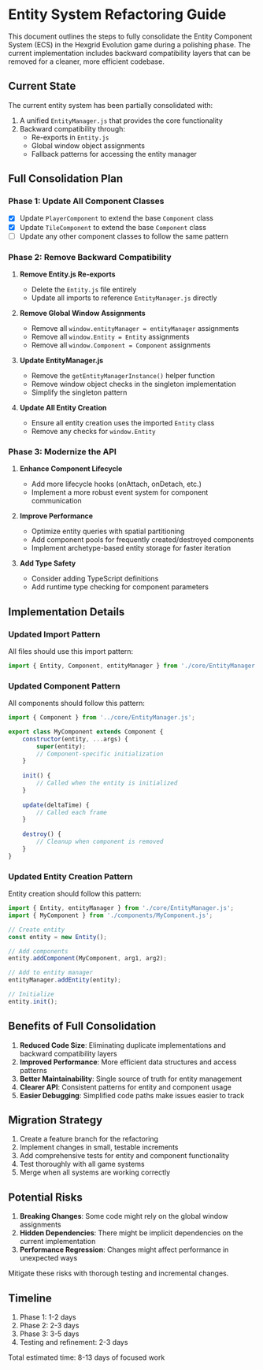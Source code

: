 # Entity System Refactoring Guide

This document outlines the steps to fully consolidate the Entity Component System (ECS) in the Hexgrid Evolution game during a polishing phase. The current implementation includes backward compatibility layers that can be removed for a cleaner, more efficient codebase.

## Current State

The current entity system has been partially consolidated with:

1. A unified `EntityManager.js` that provides the core functionality
2. Backward compatibility through:
   - Re-exports in `Entity.js`
   - Global window object assignments
   - Fallback patterns for accessing the entity manager

## Full Consolidation Plan

### Phase 1: Update All Component Classes

- [x] Update `PlayerComponent` to extend the base `Component` class
- [x] Update `TileComponent` to extend the base `Component` class
- [ ] Update any other component classes to follow the same pattern

### Phase 2: Remove Backward Compatibility

1. **Remove Entity.js Re-exports**
   - Delete the `Entity.js` file entirely
   - Update all imports to reference `EntityManager.js` directly

2. **Remove Global Window Assignments**
   - Remove all `window.entityManager = entityManager` assignments
   - Remove all `window.Entity = Entity` assignments
   - Remove all `window.Component = Component` assignments

3. **Update EntityManager.js**
   - Remove the `getEntityManagerInstance()` helper function
   - Remove window object checks in the singleton implementation
   - Simplify the singleton pattern

4. **Update All Entity Creation**
   - Ensure all entity creation uses the imported `Entity` class
   - Remove any checks for `window.Entity`

### Phase 3: Modernize the API

1. **Enhance Component Lifecycle**
   - Add more lifecycle hooks (onAttach, onDetach, etc.)
   - Implement a more robust event system for component communication

2. **Improve Performance**
   - Optimize entity queries with spatial partitioning
   - Add component pools for frequently created/destroyed components
   - Implement archetype-based entity storage for faster iteration

3. **Add Type Safety**
   - Consider adding TypeScript definitions
   - Add runtime type checking for component parameters

## Implementation Details

### Updated Import Pattern

All files should use this import pattern:

```javascript
import { Entity, Component, entityManager } from './core/EntityManager.js';
```

### Updated Component Pattern

All components should follow this pattern:

```javascript
import { Component } from '../core/EntityManager.js';

export class MyComponent extends Component {
    constructor(entity, ...args) {
        super(entity);
        // Component-specific initialization
    }
    
    init() {
        // Called when the entity is initialized
    }
    
    update(deltaTime) {
        // Called each frame
    }
    
    destroy() {
        // Cleanup when component is removed
    }
}
```

### Updated Entity Creation Pattern

Entity creation should follow this pattern:

```javascript
import { Entity, entityManager } from './core/EntityManager.js';
import { MyComponent } from './components/MyComponent.js';

// Create entity
const entity = new Entity();

// Add components
entity.addComponent(MyComponent, arg1, arg2);

// Add to entity manager
entityManager.addEntity(entity);

// Initialize
entity.init();
```

## Benefits of Full Consolidation

1. **Reduced Code Size**: Eliminating duplicate implementations and backward compatibility layers
2. **Improved Performance**: More efficient data structures and access patterns
3. **Better Maintainability**: Single source of truth for entity management
4. **Clearer API**: Consistent patterns for entity and component usage
5. **Easier Debugging**: Simplified code paths make issues easier to track

## Migration Strategy

1. Create a feature branch for the refactoring
2. Implement changes in small, testable increments
3. Add comprehensive tests for entity and component functionality
4. Test thoroughly with all game systems
5. Merge when all systems are working correctly

## Potential Risks

1. **Breaking Changes**: Some code might rely on the global window assignments
2. **Hidden Dependencies**: There might be implicit dependencies on the current implementation
3. **Performance Regression**: Changes might affect performance in unexpected ways

Mitigate these risks with thorough testing and incremental changes.

## Timeline

1. Phase 1: 1-2 days
2. Phase 2: 2-3 days
3. Phase 3: 3-5 days
4. Testing and refinement: 2-3 days

Total estimated time: 8-13 days of focused work 